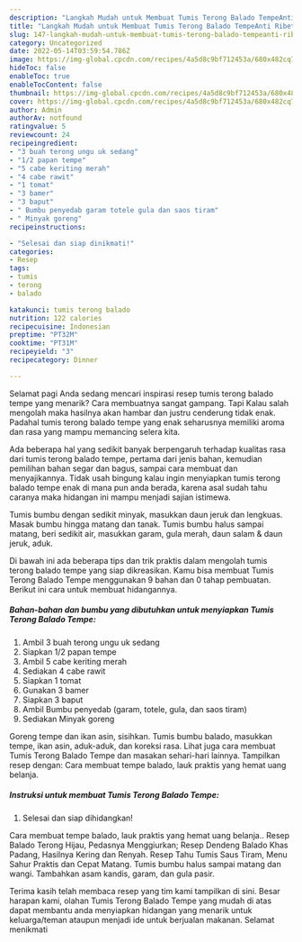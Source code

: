 ```yaml
---
description: "Langkah Mudah untuk Membuat Tumis Terong Balado TempeAnti Ribet"
title: "Langkah Mudah untuk Membuat Tumis Terong Balado TempeAnti Ribet"
slug: 147-langkah-mudah-untuk-membuat-tumis-terong-balado-tempeanti-ribet
category: Uncategorized
date: 2022-05-14T03:59:54.786Z
image: https://img-global.cpcdn.com/recipes/4a5d8c9bf712453a/680x482cq70/tumis-terong-balado-tempe-foto-resep-utama.jpg
hideToc: false
enableToc: true
enableTocContent: false
thumbnail: https://img-global.cpcdn.com/recipes/4a5d8c9bf712453a/680x482cq70/tumis-terong-balado-tempe-foto-resep-utama.jpg
cover: https://img-global.cpcdn.com/recipes/4a5d8c9bf712453a/680x482cq70/tumis-terong-balado-tempe-foto-resep-utama.jpg
author: Admin
authorAv: notfound
ratingvalue: 5
reviewcount: 24
recipeingredient:
- "3 buah terong ungu uk sedang"
- "1/2 papan tempe"
- "5 cabe keriting merah"
- "4 cabe rawit"
- "1 tomat"
- "3 bamer"
- "3 baput"
- " Bumbu penyedab garam totele gula dan saos tiram"
- " Minyak goreng"
recipeinstructions:

- "Selesai dan siap dinikmati!"
categories:
- Resep
tags:
- tumis
- terong
- balado

katakunci: tumis terong balado 
nutrition: 122 calories
recipecuisine: Indonesian
preptime: "PT32M"
cooktime: "PT31M"
recipeyield: "3"
recipecategory: Dinner

---
```



Selamat pagi Anda sedang mencari inspirasi resep tumis terong balado tempe yang menarik? Cara membuatnya sangat gampang. Tapi Kalau salah mengolah maka hasilnya akan hambar dan justru cenderung tidak enak. Padahal tumis terong balado tempe yang enak seharusnya memiliki aroma dan rasa yang mampu memancing selera kita.


Ada beberapa hal yang sedikit banyak berpengaruh terhadap kualitas rasa dari tumis terong balado tempe, pertama dari jenis bahan, kemudian pemilihan bahan segar dan bagus, sampai cara membuat dan menyajikannya. Tidak usah bingung kalau ingin menyiapkan tumis terong balado tempe enak di mana pun anda berada, karena asal sudah tahu caranya maka hidangan ini mampu menjadi sajian istimewa.

Tumis bumbu dengan sedikit minyak, masukkan daun jeruk dan lengkuas. Masak bumbu hingga matang dan tanak. Tumis bumbu halus sampai matang, beri sedikit air, masukkan garam, gula merah, daun salam &amp; daun jeruk, aduk.


Di bawah ini ada beberapa tips dan trik praktis dalam mengolah tumis terong balado tempe yang siap dikreasikan. Kamu bisa membuat Tumis Terong Balado Tempe menggunakan 9 bahan dan 0 tahap pembuatan. Berikut ini cara untuk membuat hidangannya.

<!--inarticleads1-->

##### Bahan-bahan dan bumbu yang dibutuhkan untuk menyiapkan Tumis Terong Balado Tempe:

1. Ambil 3 buah terong ungu uk sedang
1. Siapkan 1/2 papan tempe
1. Ambil 5 cabe keriting merah
1. Sediakan 4 cabe rawit
1. Siapkan 1 tomat
1. Gunakan 3 bamer
1. Siapkan 3 baput
1. Ambil  Bumbu penyedab (garam, totele, gula, dan saos tiram)
1. Sediakan  Minyak goreng


Goreng tempe dan ikan asin, sisihkan. Tumis bumbu balado, masukkan tempe, ikan asin, aduk-aduk, dan koreksi rasa. Lihat juga cara membuat Tumis Terong Balado Tempe dan masakan sehari-hari lainnya. Tampilkan resep dengan: Cara membuat tempe balado, lauk praktis yang hemat uang belanja. 

<!--inarticleads2-->

##### Instruksi untuk membuat Tumis Terong Balado Tempe:


1. Selesai dan siap dihidangkan!

Cara membuat tempe balado, lauk praktis yang hemat uang belanja.. Resep Balado Terong Hijau, Pedasnya Menggiurkan; Resep Dendeng Balado Khas Padang, Hasilnya Kering dan Renyah. Resep Tahu Tumis Saus Tiram, Menu Sahur Praktis dan Cepat Matang. Tumis bumbu halus sampai matang dan wangi. Tambahkan asam kandis, garam, dan gula pasir. 

Terima kasih telah membaca resep yang tim kami tampilkan di sini. Besar harapan kami, olahan Tumis Terong Balado Tempe yang mudah di atas dapat membantu anda menyiapkan hidangan yang menarik untuk keluarga/teman ataupun menjadi ide untuk berjualan makanan. Selamat menikmati
